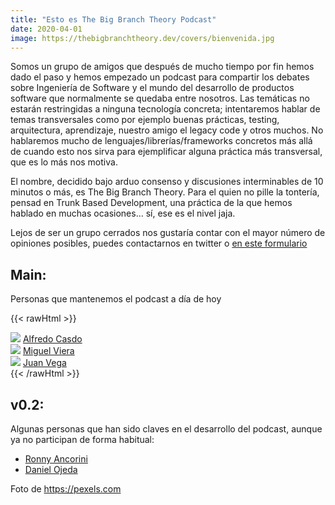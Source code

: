 ```yaml
---
title: "Esto es The Big Branch Theory Podcast"
date: 2020-04-01
image: https://thebigbranchtheory.dev/covers/bienvenida.jpg
---
```



Somos un grupo de amigos que después de mucho tiempo por fin hemos dado el paso y hemos empezado un podcast para compartir los debates sobre Ingeniería de Software y el mundo del desarrollo de productos software que normalmente se quedaba entre nosotros. Las temáticas no estarán restringidas a ninguna tecnología concreta; intentaremos hablar de temas transversales como por ejemplo buenas prácticas, testing, arquitectura, aprendizaje, nuestro amigo el legacy code y otros muchos. No hablaremos mucho de lenguajes/librerías/frameworks concretos más allá de cuando esto nos sirva para ejemplificar alguna práctica más transversal, que es lo más nos motiva.

El nombre, decidido bajo arduo consenso y discusiones interminables de 10 minutos o más, es The Big Branch Theory. Para el quien no pille la tontería, pensad en Trunk Based Development, una práctica de la que hemos hablado en muchas ocasiones… sí, ese es el nivel jaja.

Lejos de ser un grupo cerrados nos gustaría contar con el mayor número de opiniones posibles, puedes contactarnos en twitter o [en este formulario](https://juandavidvega.typeform.com/to/qlQ4TuUK)


## Main:

Personas que mantenemos el podcast a día de hoy

{{< rawHtml >}}
<div class="members">
    <div class="member">
        <img src="https://www.thebigbranchtheory.dev/avatar/alfredo.jpeg" />
        <a href="https://twitter.com/AlfredoCasado">Alfredo Casdo</a>
    </div>
    <div class="member">
        <img src="https://www.thebigbranchtheory.dev/avatar/miguel.jpeg" />
        <a href="https://twitter.com/mangelviera">Miguel Viera</a>
    </div>
    <div class="member">
        <img src="https://www.thebigbranchtheory.dev/avatar/juan.jpg" />
        <a href="https://twitter.com/juandvegarguez">Juan Vega</a>
    </div>
</div>
{{< /rawHtml >}}

## v0.2:

Algunas personas que han sido claves en el desarrollo del podcast, aunque ya no participan de forma habitual:

- [Ronny Ancorini](https://twitter.com/RonnyAncorini)
- [Daniel Ojeda](https://twitter.com/SuuiGD) 


Foto de https://pexels.com
